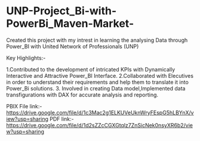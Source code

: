 # UNP-Project_Bi-with-PowerBi_Maven-Market-

Created this project with my intrest in learning the analysing Data through Power_BI with United Network of Professionals (UNP)

Key Highlights:-

1.Contributed to the development of intricated KPIs with Dynamically Interactive and Attractive Power_BI Interface.
2.Collaborated with Elecutives in order to understand their requirements and help them to translate it into Power_Bi solutions.
3. Involved in creating Data model,Implemented data transfigurations with DAX for accurate analysis and reporting.

PBIX File link:-https://drive.google.com/file/d/1c3Mac2g1ELKUVeUknWryFEspG5hLBYnX/view?usp=sharing
PDF link:-https://drive.google.com/file/d/1d2sZZcCGXGtqlz7ZnSicNek0nsyXR6b2/view?usp=sharing
